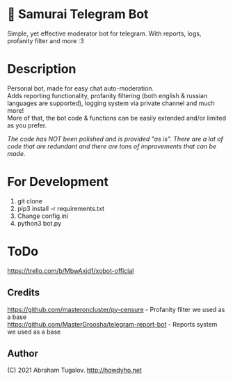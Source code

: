 # 👹 Samurai Telegram Bot
Simple, yet effective moderator bot for telegram.  With reports, logs, profanity filter and more :3

# Description
Personal bot, made for easy chat auto-moderation.  
Adds reporting functionality, profanity filtering (both english & russian languages are supported), logging system via private channel and much more!  
More of that, the bot code & functions can be easily extended and/or limited as you prefer.  

*The code has NOT been polished and is provided "as is". There are a lot of code that are redundant and there are tons of improvements that can be made.*

# For Development
1. git clone
2. pip3 install -r requirements.txt
3. Change config.ini
4. python3 bot.py

# ToDo
https://trello.com/b/MbwAxjd1/xobot-official

## Credits
https://github.com/masteroncluster/py-censure - Profanity filter we used as a base  
https://github.com/MasterGroosha/telegram-report-bot - Reports system we used as a base

## Author

(C) 2021 Abraham Tugalov.
http://howdyho.net
